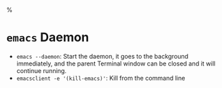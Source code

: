 %

# `emacs` Daemon

* `emacs --daemon`: Start the daemon, it goes to the background immediately, and the parent Terminal window can be closed and it will continue running.
* `emacsclient -e '(kill-emacs)'`: Kill from the command line
